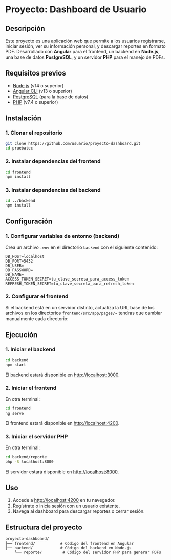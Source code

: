 # Proyecto: Dashboard de Usuario

## Descripción
Este proyecto es una aplicación web que permite a los usuarios registrarse, iniciar sesión, ver su información personal, y descargar reportes en formato PDF. Desarrollado con **Angular** para el frontend, un backend en **Node.js**, una base de datos **PostgreSQL**, y un servidor **PHP** para el manejo de PDFs.


## Requisitos previos
- [Node.js](https://nodejs.org/) (v14 o superior)
- [Angular CLI](https://angular.io/cli) (v13 o superior)
- [PostgreSQL](https://www.postgresql.org/) (para la base de datos)
- [PHP](https://www.php.net/) (v7.4 o superior)


## Instalación

### 1. Clonar el repositorio
```bash
git clone https://github.com/usuario/proyecto-dashboard.git
cd pruebatec
```

### 2. Instalar dependencias del frontend
```bash
cd frontend
npm install
```

### 3. Instalar dependencias del backend
```bash
cd ../backend
npm install
```

## Configuración

### 1. Configurar variables de entorno (backend)
Crea un archivo `.env` en el directorio `backend` con el siguiente contenido:
```env
DB_HOST=localhost
DB_PORT=5432
DB_USER=
DB_PASSWORD=
DB_NAME=
ACCESS_TOKEN_SECRET=tu_clave_secreta_para_access_token
REFRESH_TOKEN_SECRET=tu_clave_secreta_para_refresh_token

```

### 2. Configurar el frontend
Si el backend está en un servidor distinto, actualiza la URL base de los archivos en los directorios `frontend/src/app/pages/~` tendras que cambiar manualmente cada directorio:


## Ejecución

### 1. Iniciar el backend
```bash
cd backend
npm start
```
El backend estará disponible en [http://localhost:3000](http://localhost:3000).

### 2. Iniciar el frontend
En otra terminal:
```bash
cd frontend
ng serve
```
El frontend estará disponible en [http://localhost:4200](http://localhost:4200).

### 3. Iniciar el servidor PHP
En otra terminal:
```bash
cd backend/reporte
php -S localhost:8000
```
El servidor estará disponible en [http://localhost:8000](http://localhost:8000).

## Uso
1. Accede a [http://localhost:4200](http://localhost:4200) en tu navegador.
2. Regístrate o inicia sesión con un usuario existente.
3. Navega al dashboard para descargar reportes o cerrar sesión.


## Estructura del proyecto
```
proyecto-dashboard/
├── frontend/           # Código del frontend en Angular
├── backend/            # Código del backend en Node.js
    └── reporte/         # Código del servidor PHP para generar PDFs
```
